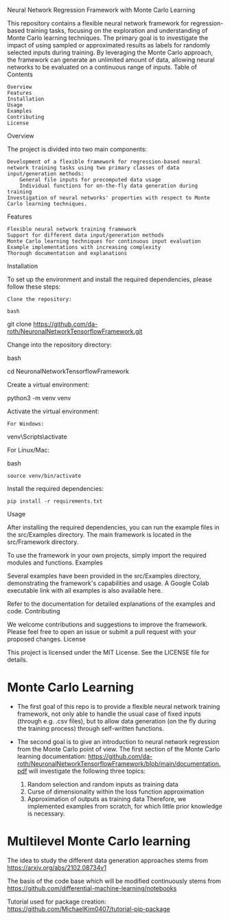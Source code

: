 Neural Network Regression Framework with Monte Carlo Learning

This repository contains a flexible neural network framework for regression-based training tasks, focusing on the exploration and understanding of Monte Carlo learning techniques. The primary goal is to investigate the impact of using sampled or approximated results as labels for randomly selected inputs during training. By leveraging the Monte Carlo approach, the framework can generate an unlimited amount of data, allowing neural networks to be evaluated on a continuous range of inputs.
Table of Contents

    Overview
    Features
    Installation
    Usage
    Examples
    Contributing
    License

Overview

The project is divided into two main components:

    Development of a flexible framework for regression-based neural network training tasks using two primary classes of data input/generation methods:
        General file inputs for precomputed data usage
        Individual functions for on-the-fly data generation during training
    Investigation of neural networks' properties with respect to Monte Carlo learning techniques.

Features

    Flexible neural network training framework
    Support for different data input/generation methods
    Monte Carlo learning techniques for continuous input evaluation
    Example implementations with increasing complexity
    Thorough documentation and explanations

Installation

To set up the environment and install the required dependencies, please follow these steps:

    Clone the repository:

    bash

git clone https://github.com/da-roth/NeuronalNetworkTensorflowFramework.git

Change into the repository directory:

bash

cd NeuronalNetworkTensorflowFramework

Create a virtual environment:

python3 -m venv venv

Activate the virtual environment:

    For Windows:

venv\Scripts\activate

For Linux/Mac:

bash

    source venv/bin/activate

Install the required dependencies:

    pip install -r requirements.txt

Usage

After installing the required dependencies, you can run the example files in the src/Examples directory. The main framework is located in the src/Framework directory.

To use the framework in your own projects, simply import the required modules and functions.
Examples

Several examples have been provided in the src/Examples directory, demonstrating the framework's capabilities and usage. A Google Colab executable link with all examples is also available here.

Refer to the documentation for detailed explanations of the examples and code.
Contributing

We welcome contributions and suggestions to improve the framework. Please feel free to open an issue or submit a pull request with your proposed changes.
License

This project is licensed under the MIT License. See the LICENSE file for details.


# Monte Carlo Learning

- The first goal of this repo is to provide a flexible neural network training framework, not only able to handle the usual case of fixed inputs (through e.g. .csv files), but to allow data generation (on the fly during the training process) through self-written functions. 

- The second goal is to give an introduction to neural network regression from the Monte Carlo point of view. The first section of the Monte Carlo learning documentation: https://github.com/da-roth/NeuronalNetworkTensorflowFramework/blob/main/documentation.pdf
will investigate the following three topics:
    1. Random selection and random inputs as training data
    2. Curse of dimensionality within the loss function approximation
    3. Approximation of outputs as training data
Therefore, we implemented examples from scratch, for which little prior knowledge is necessary.

# Multilevel Monte Carlo learning

The idea to study the different data generation approaches stems from
https://arxiv.org/abs/2102.08734v1

The basis of the code base which will be modified continuously stems from
https://github.com/differential-machine-learning/notebooks

Tutorial used for package creation:
https://github.com/MichaelKim0407/tutorial-pip-package